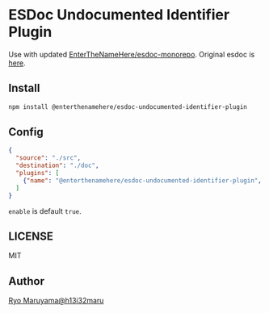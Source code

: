 # ESDoc Undocumented Identifier Plugin

Use with updated [EnterTheNameHere/esdoc-monorepo](https://github.com/EnterTheNameHere/esdoc-monorepo).
Original esdoc is [here](https://github.com/esdoc/esdoc).

## Install
```bash
npm install @enterthenamehere/esdoc-undocumented-identifier-plugin
```

## Config
```json
{
  "source": "./src",
  "destination": "./doc",
  "plugins": [
    {"name": "@enterthenamehere/esdoc-undocumented-identifier-plugin", "option": {"enable": true}}
  ]
}
```

`enable` is default `true`.

## LICENSE
MIT

## Author
[Ryo Maruyama@h13i32maru](https://github.com/h13i32maru)
